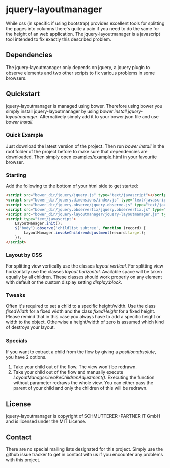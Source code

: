 jquery-layoutmanager
====================

While css (in specific if using bootstrap) provides excellent tools for splitting the pages into columns there's quite a pain if you need to do the same for the height of an web application.
The jquery-layoutmanager is a javascript tool intended to fix exactly this described problem.

Dependencies
------------

The jquery-layoutmanager only depends on jquery, a jquery plugin to observe elements and two other scripts to fix various problems in some browsers.

Quickstart
----------

jquery-layoutmanager is managed using bower.
Therefore using bower you simply install jquery-layoutmanager by using *bower install jquery-layoutmanager*.
Alternatively simply add it to your bower.json file and use *bower install*.

### Quick Example ###

Just download the latest version of the project.
Then run *bower install* in the root folder of the project before to make sure that dependencies are downloaded.
Then simply open [examples/example.html](./examples/example.html) in your favourite browser.

### Starting ###

Add the following to the bottom of your html side to get started:

```html
<script src="bower_dir/jquery/jquery.js" type="text/javascript"></script>
<script src="bower_dir/jquery.dimensions/index.js" type="text/javascript"></script>
<script src="bower_dir/jquery-observe/jquery-observe.js" type="text/javascript"></script>
<script src="bower_dir/jquery.observerfix/jquery.observerfix.js" type="text/javascript"></script>
<script src="bower_dir/jquery-layoutmanager/jquery-layoutmanager.js" type="text/javascript"></script>
<script type="text/javascript">
    LayoutManager.init();
    $("body").observe('childlist subtree', function (record) {
        LayoutManager.invokeChildrenAdjustment(record.target);
    });
</script>
```

### Layout by CSS ##

For splitting view vertically use the classes *layout vertical*.
For splitting view horizontally use the classes *layout horizontal*.
Available space will be taken equally by all children.
These classes should work properly on any element with default or the custom display setting *display:block*.

### Tweaks ###

Often it's required to set a child to a specific height/width.
Use the class *fixedWidth* for a fixed width and the class *fixedHeight* for a fixed height.
Please remind that in this case you always have to add a specific height or width to the object.
Otherwise a height/width of zero is assumed which kind of destroys your layout.

### Specials ###

If you want to extract a child from the flow by giving a *position:absolute*, you have 2 options.

1. Take your child out of the flow. The view won't be redrawn.
2. Take your child out of the flow and manually execute *LayoutManager.invokeChildrenAdjustment()*.
   Executing the function without parameter redraws the whole view.
   You can either pass the parent of your child and only the children of this will be redrawn.

License
-------

jquery-layoutmanager is copyright of SCHMUTTERER+PARTNER IT GmbH and is licensed under the MIT License.

Contact
-------

There are no special mailing lists designated for this project.
Simply use the github issue tracker to get in contact with us if you encounter any problems with this project.

